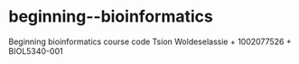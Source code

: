 # beginning--bioinformatics
Beginning bioinformatics course code
Tsion Woldeselassie + 1002077526 + BIOL5340-001
